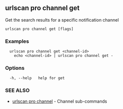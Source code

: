 ## urlscan pro channel get

Get the search results for a specific notification channel

```
urlscan pro channel get [flags]
```

### Examples

```
  urlscan pro channel get <channel-id>
	echo <channel-id> | urlscan pro channel get -
```

### Options

```
  -h, --help   help for get
```

### SEE ALSO

* [urlscan pro channel](urlscan_pro_channel.md)	 - Channel sub-commands

